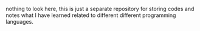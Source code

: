 nothing to look here, this is just a separate repository for storing codes and notes what I have learned related to different different programming languages.
